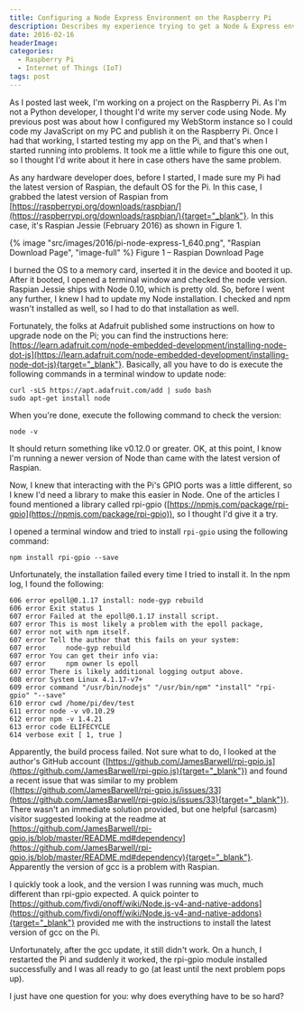 ```yaml
---
title: Configuring a Node Express Environment on the Raspberry Pi
description: Describes my experience trying to get a Node & Express environment running on the Raspberry Pi
date: 2016-02-16
headerImage: 
categories: 
  - Raspberry Pi
  - Internet of Things (IoT)
tags: post
---
```


As I posted last week, I'm working on a project on the Raspberry Pi. As I'm not a Python developer, I thought I'd write my server code using Node. My previous post was about how I configured my WebStorm instance so I could code my JavaScript on my PC and publish it on the Raspberry Pi. Once I had that working, I started testing my app on the Pi, and that's when I started running into problems. It took me a little while to figure this one out, so I thought I'd write about it here in case others have the same problem.

As any hardware developer does, before I started, I made sure my Pi had the latest version of Raspian, the default OS for the Pi. In this case, I grabbed the latest version of Raspian from [https://raspberrypi.org/downloads/raspbian/](https://raspberrypi.org/downloads/raspbian/){target="_blank"}. In this case, it's Raspian Jessie (February 2016) as shown in Figure 1.

{% image "src/images/2016/pi-node-express-1_640.png", "Raspian Download Page", "image-full" %}
Figure 1 – Raspian Download Page

I burned the OS to a memory card, inserted it in the device and booted it up. After it booted, I opened a terminal window and checked the node version. Raspian Jessie ships with Node 0.10, which is pretty old. So, before I went any further, I knew I had to update my Node installation. I checked and npm wasn't installed as well, so I had to do that installation as well.

Fortunately, the folks at Adafruit published some instructions on how to upgrade node on the Pi; you can find the instructions here: [https://learn.adafruit.com/node-embedded-development/installing-node-dot-js](https://learn.adafruit.com/node-embedded-development/installing-node-dot-js){target="_blank"}. Basically, all you have to do is execute the following commands in a terminal window to update node:

```shell
curl -sLS https://apt.adafruit.com/add | sudo bash
sudo apt-get install node
```

When you're done, execute the following command to check the version:

```shell
node -v
```

It should return something like v0.12.0 or greater. OK, at this point, I know I'm running a newer version of Node than came with the latest version of Raspian.

Now, I knew that interacting with the Pi's GPIO ports was a little different, so I knew I'd need a library to make this easier in Node. One of the articles I found mentioned a library called rpi-gpio ([https://npmjs.com/package/rpi-gpio](https://npmjs.com/package/rpi-gpio)), so I thought I'd give it a try.

I opened a terminal window and tried to install `rpi-gpio` using the following command:

```shell
npm install rpi-gpio --save
```

Unfortunately, the installation failed every time I tried to install it. In the npm log, I found the following:

```text
606 error epoll@0.1.17 install: node-gyp rebuild 
606 error Exit status 1
607 error Failed at the epoll@0.1.17 install script.
607 error This is most likely a problem with the epoll package,
607 error not with npm itself.
607 error Tell the author that this fails on your system:
607 error     node-gyp rebuild
607 error You can get their info via:
607 error     npm owner ls epoll
607 error There is likely additional logging output above.
608 error System Linux 4.1.17-v7+
609 error command "/usr/bin/nodejs" "/usr/bin/npm" "install" "rpi-gpio" "--save"
610 error cwd /home/pi/dev/test
611 error node -v v0.10.29
612 error npm -v 1.4.21
613 error code ELIFECYCLE
614 verbose exit [ 1, true ]  
```

Apparently, the build process failed. Not sure what to do, I looked at the author's GitHub account ([https://github.com/JamesBarwell/rpi-gpio.js](https://github.com/JamesBarwell/rpi-gpio.js){target="_blank"}) and found a recent issue that was similar to my problem ([https://github.com/JamesBarwell/rpi-gpio.js/issues/33](https://github.com/JamesBarwell/rpi-gpio.js/issues/33){target="_blank"}). There wasn't an immediate solution provided, but one helpful (sarcasm) visitor suggested looking at the readme at [https://github.com/JamesBarwell/rpi-gpio.js/blob/master/README.md#dependency](https://github.com/JamesBarwell/rpi-gpio.js/blob/master/README.md#dependency){target="_blank"}. Apparently the version of gcc is a problem with Raspian.

I quickly took a look, and the version I was running was much, much different than rpi-gpio expected. A quick pointer to [https://github.com/fivdi/onoff/wiki/Node.js-v4-and-native-addons](https://github.com/fivdi/onoff/wiki/Node.js-v4-and-native-addons){target="_blank"} provided me with the instructions to install the latest version of gcc on the Pi.

Unfortunately, after the gcc update, it still didn't work. On a hunch, I restarted the Pi and suddenly it worked, the rpi-gpio module installed successfully and I was all ready to go (at least until the next problem pops up).

I just have one question for you: why does everything have to be so hard?